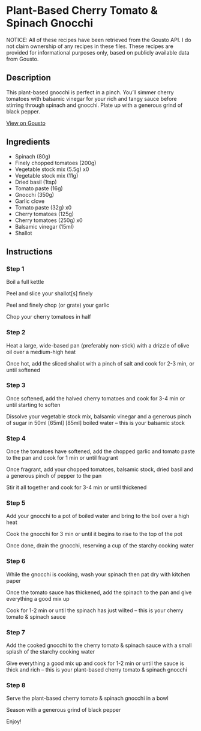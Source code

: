 # Plant-Based Cherry Tomato & Spinach Gnocchi

NOTICE: All of these recipes have been retrieved from the Gousto API. I do not claim ownership of any recipes in these files. These recipes are provided for informational purposes only, based on publicly available data from Gousto.

## Description

This plant-based gnocchi is perfect in a pinch. You’ll simmer cherry tomatoes with balsamic vinegar for your rich and tangy sauce before stirring through spinach and gnocchi. Plate up with a generous grind of black pepper.

[View on Gousto](https://www.gousto.co.uk/recipes/cookbook/plant-based-cherry-tomato-spinach-gnocchi)

## Ingredients

- Spinach (80g)
- Finely chopped tomatoes (200g)
- Vegetable stock mix (5.5g) x0
- Vegetable stock mix (11g)
- Dried basil (1tsp)
- Tomato paste (16g)
- Gnocchi (350g)
- Garlic clove
- Tomato paste (32g) x0
- Cherry tomatoes (125g)
- Cherry tomatoes (250g) x0
- Balsamic vinegar (15ml)
- Shallot

## Instructions


### Step 1

Boil a full kettle

Peel and slice your shallot[s] finely

Peel and finely chop (or grate) your garlic

Chop your cherry tomatoes in half


### Step 2

Heat a large, wide-based pan (preferably non-stick) with a drizzle of olive oil over a medium-high heat

Once hot, add the sliced shallot with a pinch of salt and cook for 2-3 min, or until softened


### Step 3

Once softened, add the halved cherry tomatoes and cook for 3-4 min or until starting to soften

Dissolve your vegetable stock mix, balsamic vinegar and a generous pinch of sugar in 50ml <span class="text-purple">[65ml]</span> <span class="text-danger">[85ml]</span> boiled water – this is your balsamic stock


### Step 4

Once the tomatoes have softened, add the chopped garlic and tomato paste to the pan and cook for 1 min or until fragrant

Once fragrant, add your chopped tomatoes, balsamic stock, dried basil and a generous pinch of pepper to the pan

Stir it all together and cook for 3-4 min or until thickened


### Step 5

Add your gnocchi to a pot of boiled water and bring to the boil over a high heat

Cook the gnocchi for 3 min or until it begins to rise to the top of the pot

Once done, drain the gnocchi, reserving a cup of the starchy cooking water


### Step 6

While the gnocchi is cooking, wash your spinach then pat dry with kitchen paper

Once the tomato sauce has thickened, add the spinach to the pan and give everything a good mix up

Cook for 1-2 min or until the spinach has just wilted – this is your cherry tomato & spinach sauce


### Step 7

Add the cooked gnocchi to the cherry tomato & spinach sauce with a small splash of the starchy cooking water

Give everything a good mix up and cook for 1-2 min or until the sauce is thick and rich – this is your plant-based cherry tomato & spinach gnocchi

### Step 8

Serve the plant-based cherry tomato & spinach gnocchi in a bowl

Season with a generous grind of black pepper

Enjoy!

